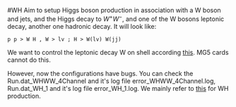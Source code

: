 #WH
Aim to setup Higgs boson production in association with a W boson and jets, and the Higgs decay to $W^{+}W^{-}$, and one of the W bosons leptonic decay, another one hadronic decay. It will look like:

~~~~
p p > W H , W > lv ; H > W(lv) W(jj) 
~~~~

We want to control the leptonic decay W on shell according [this](https://sherpa.hepforge.org/doc/SHERPA-MC-2.2.8.html#DecayOS). MG5 cards cannot do this.

However, now the configurations have bugs. You can check the Run.dat_WHWW_4Channel and it's log file error_WHWW_4Channel.log, Run.dat_WH_1 and it's log file error_WH_1.log. We mainly refer to [this](https://sherpa.hepforge.org/doc/SHERPA-MC-2.2.8.html#LHC_005fWHJets) for WH production. 